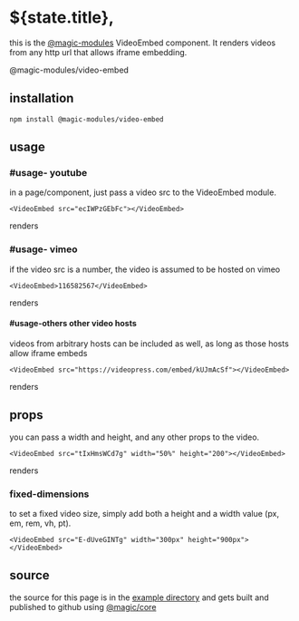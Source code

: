 # ${state.title},

this is the
[@magic-modules](https://github.com/magic-modules)
VideoEmbed component. It renders videos from any http url that allows iframe embedding.

<GitBadges>@magic-modules/video-embed</GitBadges>

## installation

`npm install @magic-modules/video-embed`

## usage

### #usage- youtube

in a page/component, just pass a video src to the VideoEmbed module.

`<VideoEmbed src="ecIWPzGEbFc"></VideoEmbed>`

renders

<VideoEmbed src="ecIWPzGEbFc"></VideoEmbed>

### #usage- vimeo

if the video src is a number, the video is assumed to be hosted on vimeo

`<VideoEmbed>116582567</VideoEmbed>`

renders

<VideoEmbed src="116582567"></VideoEmbed>

#### #usage-others other video hosts

videos from arbitrary hosts can be included as well, as long as those hosts allow iframe embeds

`<VideoEmbed src="https://videopress.com/embed/kUJmAcSf"></VideoEmbed>`

renders

<VideoEmbed src="https://videopress.com/embed/kUJmAcSf"></VideoEmbed>

## props

you can pass a width and height, and any other props to the video.

`<VideoEmbed src="tIxHmsWCd7g" width="50%" height="200"></VideoEmbed>`

renders
<VideoEmbed src="tIxHmsWCd7g" width="50%" height="200px"></VideoEmbed>

### fixed-dimensions

to set a fixed video size, simply add both a height and a width value (px, em, rem, vh, pt).

`<VideoEmbed src="E-dUveGINTg" width="300px" height="900px"></VideoEmbed>`

<VideoEmbed src="E-dUveGINTg" width="300px" height="900px"></VideoEmbed>

## source

the source for this page is in the
[example directory](https://github.com/magic-modules/video-embed/tree/master/example)
and gets built and published to github using
[@magic/core](https://github.com/magic/core)
